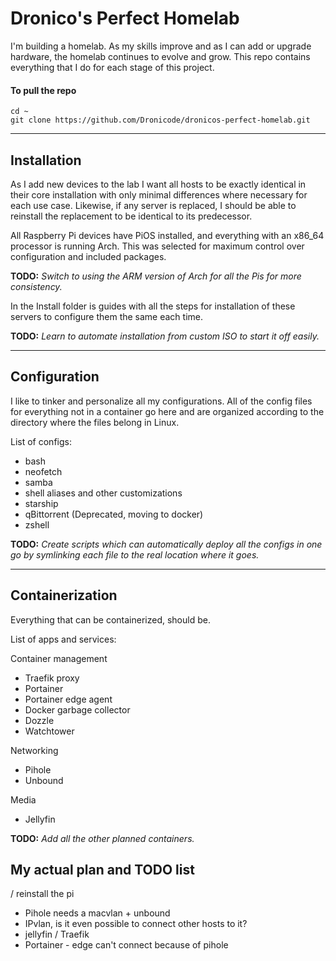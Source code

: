 # Dronico's Perfect Homelab

I'm building a homelab. As my skills improve and as I can add or upgrade hardware, the homelab continues to evolve and grow.
This repo contains everything that I do for each stage of this project.

#### To pull the repo

`cd ~`  
`git clone https://github.com/Dronicode/dronicos-perfect-homelab.git`

---

## Installation

As I add new devices to the lab I want all hosts to be exactly identical in their core installation with only minimal differences where necessary for each use case. Likewise, if any server is replaced, I should be able to reinstall the replacement to be identical to its predecessor.

All Raspberry Pi devices have PiOS installed, and everything with an x86_64 processor is running Arch. This was selected for maximum control over configuration and included packages.

**TODO:** _Switch to using the ARM version of Arch for all the Pis for more consistency._

In the Install folder is guides with all the steps for installation of these servers to configure them the same each time.

**TODO:** _Learn to automate installation from custom ISO to start it off easily._

---

## Configuration

I like to tinker and personalize all my configurations. All of the config files for everything not in a container go here and are organized according to the directory where the files belong in Linux.

List of configs:

- bash
- neofetch
- samba
- shell aliases and other customizations
- starship
- qBittorrent (Deprecated, moving to docker)
- zshell

**TODO:** _Create scripts which can automatically deploy all the configs in one go by symlinking each file to the real location where it goes._

---

## Containerization

Everything that can be containerized, should be.

List of apps and services:

Container management

- Traefik proxy
- Portainer
- Portainer edge agent
- Docker garbage collector
- Dozzle
- Watchtower

Networking

- Pihole
- Unbound

Media

- Jellyfin

**TODO:** _Add all the other planned containers._

## My actual plan and TODO list

/ reinstall the pi

- Pihole needs a macvlan + unbound
- IPvlan, is it even possible to connect other hosts to it?
- jellyfin
  / Traefik
- Portainer - edge can't connect because of pihole
